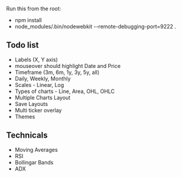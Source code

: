 Run this from the root:
 * npm install
 * node_modules/.bin/nodewebkit --remote-debugging-port=9222  .


Todo list
---------
* Labels (X, Y axis)
* mouseover should highlight Date and Price
* Timeframe (3m, 6m, 1y, 3y, 5y, all)
* Daily, Weekly, Monthly
* Scales - Linear, Log
* Types of charts - Line, Area, OHL, OHLC
* Multiple Charts Layout
* Save Layouts
* Multi ticker overlay
* Themes


Technicals
-----------

* Moving Averages
* RSI
* Bollingar Bands
* ADX

